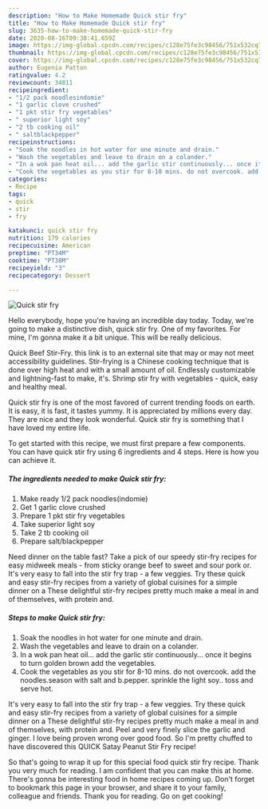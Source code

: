```yaml
---
description: "How to Make Homemade Quick stir fry"
title: "How to Make Homemade Quick stir fry"
slug: 3635-how-to-make-homemade-quick-stir-fry
date: 2020-08-16T09:38:41.659Z
image: https://img-global.cpcdn.com/recipes/c128e75fe3c98456/751x532cq70/quick-stir-fry-recipe-main-photo.jpg
thumbnail: https://img-global.cpcdn.com/recipes/c128e75fe3c98456/751x532cq70/quick-stir-fry-recipe-main-photo.jpg
cover: https://img-global.cpcdn.com/recipes/c128e75fe3c98456/751x532cq70/quick-stir-fry-recipe-main-photo.jpg
author: Eugenia Patton
ratingvalue: 4.2
reviewcount: 34811
recipeingredient:
- "1/2 pack noodlesindomie"
- "1 garlic clove crushed"
- "1 pkt stir fry vegetables"
- " superior light soy"
- "2 tb cooking oil"
- " saltblackpepper"
recipeinstructions:
- "Soak the noodles in hot water for one minute and drain."
- "Wash the vegetables and leave to drain on a colander."
- "In a wok pan heat oil... add the garlic stir continuously... once it begins to turn golden brown add the vegetables."
- "Cook the vegetables as you stir for 8-10 mins. do not overcook. add the noodles.season with salt and b.pepper. sprinkle the light soy.. toss and serve hot."
categories:
- Recipe
tags:
- quick
- stir
- fry

katakunci: quick stir fry 
nutrition: 179 calories
recipecuisine: American
preptime: "PT34M"
cooktime: "PT38M"
recipeyield: "3"
recipecategory: Dessert

---
```



![Quick stir fry](https://img-global.cpcdn.com/recipes/c128e75fe3c98456/751x532cq70/quick-stir-fry-recipe-main-photo.jpg)

Hello everybody, hope you're having an incredible day today. Today, we're going to make a distinctive dish, quick stir fry. One of my favorites. For mine, I'm gonna make it a bit unique. This will be really delicious.

Quick Beef Stir-Fry. this link is to an external site that may or may not meet accessibility guidelines. Stir-frying is a Chinese cooking technique that is done over high heat and with a small amount of oil. Endlessly customizable and lightning-fast to make, it&#39;s. Shrimp stir fry with vegetables - quick, easy and healthy meal.

Quick stir fry is one of the most favored of current trending foods on earth. It is easy, it is fast, it tastes yummy. It is appreciated by millions every day. They are nice and they look wonderful. Quick stir fry is something that I have loved my entire life.


To get started with this recipe, we must first prepare a few components. You can have quick stir fry using 6 ingredients and 4 steps. Here is how you can achieve it.

<!--inarticleads1-->

##### The ingredients needed to make Quick stir fry:

1. Make ready 1/2 pack noodles(indomie)
1. Get 1 garlic clove crushed
1. Prepare 1 pkt stir fry vegetables
1. Take  superior light soy
1. Take 2 tb cooking oil
1. Prepare  salt/blackpepper


Need dinner on the table fast? Take a pick of our speedy stir-fry recipes for easy midweek meals - from sticky orange beef to sweet and sour pork or. It&#39;s very easy to fall into the stir fry trap - a few veggies. Try these quick and easy stir-fry recipes from a variety of global cuisines for a simple dinner on a These delightful stir-fry recipes pretty much make a meal in and of themselves, with protein and. 

<!--inarticleads2-->

##### Steps to make Quick stir fry:

1. Soak the noodles in hot water for one minute and drain.
1. Wash the vegetables and leave to drain on a colander.
1. In a wok pan heat oil... add the garlic stir continuously... once it begins to turn golden brown add the vegetables.
1. Cook the vegetables as you stir for 8-10 mins. do not overcook. add the noodles.season with salt and b.pepper. sprinkle the light soy.. toss and serve hot.


It&#39;s very easy to fall into the stir fry trap - a few veggies. Try these quick and easy stir-fry recipes from a variety of global cuisines for a simple dinner on a These delightful stir-fry recipes pretty much make a meal in and of themselves, with protein and. Peel and very finely slice the garlic and ginger. I love being proven wrong over good food. So I&#39;m pretty chuffed to have discovered this QUICK Satay Peanut Stir Fry recipe! 

So that's going to wrap it up for this special food quick stir fry recipe. Thank you very much for reading. I am confident that you can make this at home. There's gonna be interesting food in home recipes coming up. Don't forget to bookmark this page in your browser, and share it to your family, colleague and friends. Thank you for reading. Go on get cooking!
